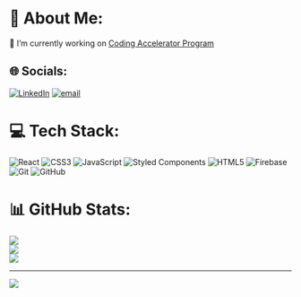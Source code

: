 # 💫 About Me:
🔭 I’m currently working on [Coding Accelerator Program](https://harryjmg.fr/codingaccelerator)<br>


## 🌐 Socials:
[![LinkedIn](https://img.shields.io/badge/LinkedIn-%230077B5.svg?logo=linkedin&logoColor=white)](https://www.linkedin.com/in/marco-santarossa/) [![email](https://img.shields.io/badge/Email-D14836?logo=gmail&logoColor=white)](mailto:marco.dev2025@gmail.com) 

# 💻 Tech Stack:
![React](https://img.shields.io/badge/react-%2320232a.svg?style=for-the-badge&logo=react&logoColor=%2361DAFB) ![CSS3](https://img.shields.io/badge/css3-%231572B6.svg?style=for-the-badge&logo=css3&logoColor=white) ![JavaScript](https://img.shields.io/badge/javascript-%23323330.svg?style=for-the-badge&logo=javascript&logoColor=%23F7DF1E) ![Styled Components](https://img.shields.io/badge/styled--components-DB7093?style=for-the-badge&logo=styled-components&logoColor=white) ![HTML5](https://img.shields.io/badge/html5-%23E34F26.svg?style=for-the-badge&logo=html5&logoColor=white) ![Firebase](https://img.shields.io/badge/firebase-%23039BE5.svg?style=for-the-badge&logo=firebase) ![Git](https://img.shields.io/badge/git-%23F05033.svg?style=for-the-badge&logo=git&logoColor=white) ![GitHub](https://img.shields.io/badge/github-%23121011.svg?style=for-the-badge&logo=github&logoColor=white)
# 📊 GitHub Stats:
![](https://github-readme-stats.vercel.app/api?username=Nyzuro&theme=great-gatsby&hide_border=false&include_all_commits=false&count_private=false)<br/>
![](https://nirzak-streak-stats.vercel.app/?user=Nyzuro&theme=great-gatsby&hide_border=false)<br/>
![](https://github-readme-stats.vercel.app/api/top-langs/?username=Nyzuro&theme=great-gatsby&hide_border=false&include_all_commits=false&count_private=false&layout=compact)

---
[![](https://visitcount.itsvg.in/api?id=Nyzuro&icon=5&color=7)](https://visitcount.itsvg.in)

<!-- Proudly created with GPRM ( https://gprm.itsvg.in ) -->
